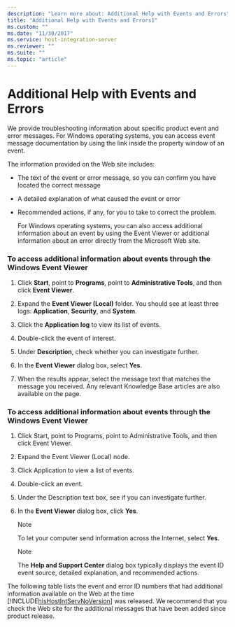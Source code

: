 ```yaml
---
description: "Learn more about: Additional Help with Events and Errors"
title: "Additional Help with Events and Errors1"
ms.custom: ""
ms.date: "11/30/2017"
ms.service: host-integration-server
ms.reviewer: ""
ms.suite: ""
ms.topic: "article"
---
```

# Additional Help with Events and Errors
We provide troubleshooting information about specific product event and error messages. For Windows operating systems, you can access event message documentation by using the link inside the property window of an event. 
  
 The information provided on the Web site includes:  
  
- The text of the event or error message, so you can confirm you have located the correct message  
  
- A detailed explanation of what caused the event or error  
  
- Recommended actions, if any, for you to take to correct the problem.  
  
  For Windows operating systems, you can also access additional information about an event by using the Event Viewer or additional information about an error directly from the Microsoft Web site.  
  
### To access additional information about events through the Windows Event Viewer  
  
1.  Click **Start**, point to **Programs**, point to **Administrative Tools**, and then click **Event Viewer**.  
  
2.  Expand the **Event Viewer (Local)** folder. You should see at least three logs: **Application**, **Security**, and **System**.  
  
3.  Click the **Application log** to view its list of events.  
  
4.  Double-click the event of interest.  
  
5.  Under **Description**, check whether you can investigate further.  
  
6.  In the **Event Viewer** dialog box, select **Yes**.  
  
7.  When the results appear, select the message text that matches the message you received. Any relevant Knowledge Base articles are also available on the page.  
  
### To access additional information about events through the Windows Event Viewer  
  
1.  Click Start, point to Programs, point to Administrative Tools, and then click Event Viewer.  
  
2.  Expand the Event Viewer (Local) node.  
  
3.  Click Application to view a list of events.  
  
4.  Double-click an event.  
  
5.  Under the Description text box, see if you can investigate further.  
  
6.  In the **Event Viewer** dialog box, click **Yes**.  
  
    > [!NOTE]
    > To let your computer send information across the Internet, select **Yes**.  
  
    > [!NOTE]
    >  The **Help and Support Center** dialog box typically displays the event ID event source, detailed explanation, and recommended actions.  
  
The following table lists the event and error ID numbers that had additional information available on the Web at the time [!INCLUDE[hisHostIntServNoVersion](../includes/hishostintservnoversion-md.md)] was released. We recommend that you check the Web site for the additional messages that have been added since product release.
